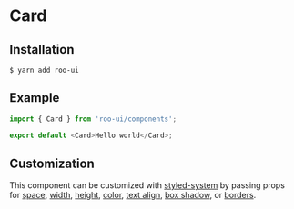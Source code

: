 # Card

<!-- STORY -->

## Installation

```shell
$ yarn add roo-ui
```

## Example

```js
import { Card } from 'roo-ui/components';

export default <Card>Hello world</Card>;
```

## Customization

This component can be customized with [styled-system](https://jxnblk.com/styled-system) by passing props for [space](https://jxnblk.com/styled-system#space-theming), [width](https://jxnblk.com/styled-system#width), [height](http://jxnblk.com/styled-system/table#layout), [color](http://jxnblk.com/styled-system/table#core), [text align](http://jxnblk.com/styled-system/table#typography), [box shadow](http://jxnblk.com/styled-system/table#misc), or [borders](http://jxnblk.com/styled-system/table#misc).
